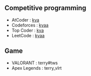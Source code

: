 ## Competitive programming
- AtCoder : [kya](https://atcoder.jp/users/kya)
- Codeforces : [kyaa](https://codeforces.com/profile/kyaa)
- Top Coder : [kya](https://www.topcoder.com/members/kya)
- LeetCode : [kyaa](https://leetcode.com/kyaa/)

## Game
- VALORANT : terry#tws
- Apex Legends : terry_vlrt
